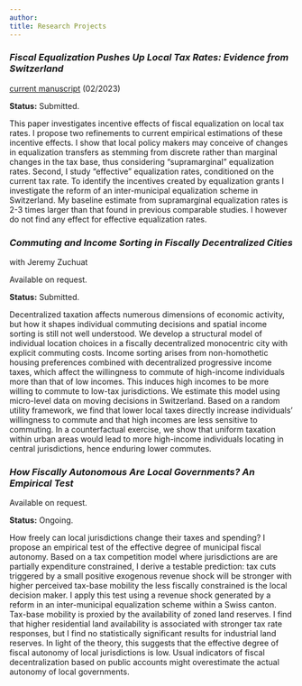 ```yaml
---
author: 
title: Research Projects
---
```



###  _Fiscal Equalization Pushes Up Local Tax Rates: Evidence from Switzerland_ 

[current manuscript](/./images/equalization_2023_02.pdf) (02/2023)

**Status:** Submitted.


This paper investigates incentive effects of fiscal equalization on local tax rates. I propose two refinements to current empirical estimations of these incentive effects. I show that local policy makers may conceive of changes in equalization transfers as stemming from discrete rather than marginal changes in the tax base, thus considering “supramarginal” equalization rates. Second, I study “effective” equalization rates, conditioned on the current tax rate. To identify
the incentives created by equalization grants I investigate the reform of an inter-municipal equalization scheme in Switzerland. My baseline estimate from supramarginal equalization rates is 2-3 times larger than that found in previous comparable studies. I however do not find any effect for effective equalization rates.

### _Commuting and Income Sorting in Fiscally Decentralized Cities_

with Jeremy Zuchuat

Available on request.

**Status:** Submitted.

Decentralized taxation affects numerous dimensions of economic activity, but how it shapes individual commuting decisions and spatial income sorting is still not well understood. We develop a structural model of individual location choices in a fiscally decentralized monocentric city with explicit commuting costs. Income sorting arises from non-homothetic housing preferences combined with decentralized progressive income taxes, which affect the willingness to commute of high-income individuals more than that of low incomes. This induces high incomes to be more willing to commute to low-tax jurisdictions. We estimate this model using micro-level data on moving decisions in Switzerland. Based on a random utility framework, we find that lower local taxes directly increase individuals’ willingness to commute and that high incomes are less sensitive to commuting. In a counterfactual exercise, we show that uniform taxation within urban areas would lead to more high-income individuals locating in central jurisdictions, hence enduring lower commutes.

###  _How Fiscally Autonomous Are Local Governments? An Empirical Test_

Available on request.

**Status:** Ongoing.

How freely can local jurisdictions change their taxes and spending? I propose an empirical test of the effective degree of municipal fiscal autonomy. Based on a tax competition model where jurisdictions are are partially expenditure constrained, I derive a testable prediction: tax cuts triggered by a small positive exogenous revenue shock will be stronger with higher perceived tax-base mobility the less fiscally constrained is the local decision maker. I apply this test using a revenue shock generated by a reform in an inter-municipal equalization scheme within a Swiss canton. Tax-base mobility is proxied by the availability of zoned land reserves. I find that higher residential land availability is associated with stronger tax rate responses, but I find no statistically significant results for industrial land reserves. In light of the theory, this suggests that the effective degree of fiscal autonomy of local jurisdictions is low. Usual indicators of fiscal decentralization based on public accounts might overestimate the actual autonomy of local governments.
